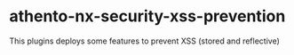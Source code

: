 # athento-nx-security-xss-prevention
This plugins deploys some features to prevent XSS (stored and reflective)
